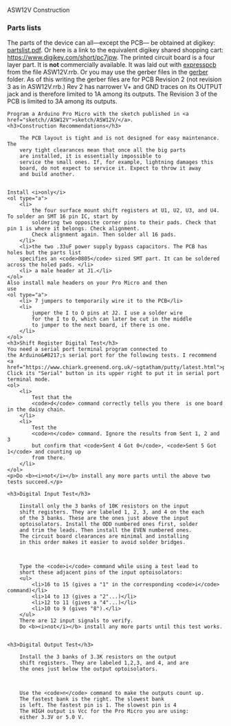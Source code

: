 ﻿ASW12V Construction
    <h3>Parts lists</h3>
    The parts of the device can all&mdash;except the PCB&mdash; be obtained at digikey: <a href="partslist.pdf">partslist.pdf</a>.
    Or here is a link to the equivalent digikey shared shopping cart:
    <a href="https://www.digikey.com/short/pc7jpw">https://www.digikey.com/short/pc7jpw</a>.
    The printed circuit board is a four layer part. It is <b>not</b> commercially available.
    It was laid out with <a href="http://expresspcb.com">expresspcb</a> from the
    file ASW12V.rrb. Or you may use the gerber
    files in the <a href="gerber">gerber</a> folder. As of this writing the gerber files
    are for PCB Revision 2 (not revision 3 as in ASW12V.rrb.) Rev 2 has narrower V+ and GND traces on its
    OUTPUT jack and is therefore limited to 1A among its outputs.
    The Revision 3 of the PCB is limited to 3A among its outputs.

    Program a Arduino Pro Micro with the sketch published in <a href="sketch//ASW12V">sketch/ASW12V/</a>.
    <h3>Construction Recommendations</h3>
    
        The PCB layout is tight and is not designed for easy maintenance. The
        very tight clearances mean that once all the big parts
        are installed, it is essentially impossible to
        service the small ones. If, for example, lightning damages this
        board, do not expect to service it. Expect to throw it away
        and build another.
   

    Install <i>only</i>
    <ol type="a">
        <li>
            the four surface mount shift registers at U1, U2, U3, and U4. To solder an SMT 16 pin IC, start by
            soldering two opposite corner pins to their pads. Check that pin 1 is where it belongs. Check alignment.
            Check alignment again. Then solder all 16 pads.
        </li>
        <li>the two .33uF power supply bypass capacitors. The PCB has holes but the parts list
        specifies an <code>0805</code> sized SMT part. It can be soldered across the holed pads. </li>
        <li> a male header at J1.</li>
    </ol>
    Also install male headers on your Pro Micro and then
    use
    <ol type="a">
        <li> 7 jumpers to temporarily wire it to the PCB</li>
        <li>
            jumper the I to O pins at J2. I use a solder wire
            for the I to O, which can later be cut in the middle
            to jumper to the next board, if there is one.
        </li>
    </ol>
    <h3>Shift Register Digital Test</h3>
    You need a serial port terminal program connected to
    the Arduino&#8217;s serial port for the following tests. I recommend
    <a href="https://www.chiark.greenend.org.uk/~sgtatham/putty/latest.html">putty.exe</a>.
    Click its "Serial" button in its upper right to put it in serial port terminal mode.
    <ol>
        <li>
            Test that the
            <code>d</code> command correctly tells you there  is one board in the daisy chain.
        </li>
        <li>
            Test the
            <code>n</code> command. Ignore the results from Sent 1, 2 and 3
            but confirm that <code>Sent 4 Got 0</code>, <code>Sent 5 Got 1</code> and counting up
            from there.
        </li>
    </ol>
    <p>Do <b><i>not</i></b> install any more parts until the above two tests succeed.</p>

    <h3>Digital Input Test</h3>
    
        Iinstall only the 3 banks of 10K resistors on the input
        shift registers. They are labeled 1, 2, 3, and 4 on the each
        of the 3 banks. These are the ones just above the input
        optoisolators. Install the ODD numbered ones first, solder
        and trim the leads. Then install the EVEN numbered ones.
        The circuit board clearances are minimal and installing
        in this order makes it easier to avoid solder bridges.
    

    
        Type the <code>i</code> command while using a test lead to
        short these adjacent pins of the input optoisolators:
        <ul>
            <li>16 to 15 (gives a "1" in the corresponding <code>i</code> command)</li>
            <li>14 to 13 (gives a "2"...)</li>
            <li>12 to 11 (gives a "4"...)</li>
            <li>10 to 9 (gives "8").</li>
        </ul>
        There are 12 input signals to verify.
        Do <b><i>not</i></b> install any more parts until this test works.
    

    <h3>Digital Output Test</h3>
   
        Install the 3 banks of 3.3K resistors on the output
        shift registers. They are labeled 1,2,3, and 4, and are
        the ones just below the output optoisolators.
   

    
        Use the <code>n</code> command to make the outputs count up.
        The fastest bank is the right. The slowest bank
        is left. The fastest pin is 1. The slowest pin is 4
        The HIGH output is Vcc for the Pro Micro you are using:
        either 3.3V or 5.0 V.
   
